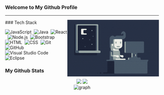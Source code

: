 ### Welcome to My Github Profile ###

***
<img alt="Night Coding" src="https://raw.githubusercontent.com/AVS1508/AVS1508/master/assets/Night-Coding.gif" align="right"/>
### Tech Stack


![JavaScript](https://img.shields.io/badge/-JavaScript-05122A?style=flat&logo=javascript)&nbsp;
![Java](https://img.shields.io/badge/-Java-05122A?style=flat&logo=Java&logoColor=FFA518)&nbsp;
![React](https://img.shields.io/badge/-React-05122A?style=flat&logo=react)&nbsp;
![Node.js](https://img.shields.io/badge/-Node.js-05122A?style=flat&logo=node.js)&nbsp;
![Bootstrap](https://img.shields.io/badge/-Bootstrap-05122A?style=flat&logo=bootstrap&logoColor=563D7C)\
![HTML](https://img.shields.io/badge/-HTML-05122A?style=flat&logo=HTML5)&nbsp;
![CSS](https://img.shields.io/badge/-CSS-05122A?style=flat&logo=CSS3&logoColor=1572B6)&nbsp;
![Git](https://img.shields.io/badge/-Git-05122A?style=flat&logo=git)&nbsp;
![GitHub](https://img.shields.io/badge/-GitHub-05122A?style=flat&logo=github)&nbsp;
![Visual Studio Code](https://img.shields.io/badge/-Visual%20Studio%20Code-05122A?style=flat&logo=visual-studio-code&logoColor=007ACC)&nbsp;
![Eclipse](https://img.shields.io/badge/-Eclipse-05122A?style=flat&logo=eclipse-ide&logoColor=2C2255)

### My Github Stats ###

<div align="center">
<a>
  <img src="https://github-readme-stats.vercel.app/api?username=abdelhamid1A&theme=tokyonight&show_icons=true" height=200 />
</a>
<a>
  <img src="https://github-readme-stats.vercel.app/api/top-langs/?username=abdelhamid1A&langs_count=5&theme=tokyonight" height=200 />
</a>
<br>
<a>
  <img src="https://activity-graph.herokuapp.com/graph?username=abdelhamid1A&theme=rogue" height=250 alt="graph"/>
</a>
</div>



